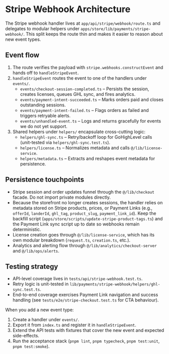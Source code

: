 # Stripe Webhook Architecture

The Stripe webhook handler lives at `app/api/stripe/webhook/route.ts` and delegates to modular helpers under `apps/store/lib/payments/stripe-webhook/`. This split keeps the route thin and makes it easier to reason about new event types.

## Event flow

1. The route verifies the payload with `stripe.webhooks.constructEvent` and hands off to `handleStripeEvent`.
2. `handleStripeEvent` routes the event to one of the handlers under `events/`.
   - `events/checkout-session-completed.ts` – Persists the session, creates licenses, queues GHL sync, and fires analytics.
   - `events/payment-intent-succeeded.ts` – Marks orders paid and closes outstanding sessions.
   - `events/payment-intent-failed.ts` – Flags orders as failed and triggers retryable alerts.
   - `events/unhandled-event.ts` – Logs and returns gracefully for events we do not yet support.
3. Shared helpers under `helpers/` encapsulate cross-cutting logic:
   - `helpers/ghl-sync.ts` – Retry/backoff loop for GoHighLevel calls (unit-tested via `helpers/ghl-sync.test.ts`).
   - `helpers/license.ts` – Normalizes metadata and calls `@/lib/license-service`.
   - `helpers/metadata.ts` – Extracts and reshapes event metadata for persistence.

## Persistence touchpoints

- Stripe session and order updates funnel through the `@/lib/checkout` facade. Do not import private modules directly.
- Because the storefront no longer creates sessions, the handler relies on metadata stored on Stripe products, prices, or Payment Links (e.g., `offerId`, `landerId`, `ghl_tag`, `product_slug`, `payment_link_id`). Keep the backfill script (`apps/store/scripts/update-stripe-product-tags.ts`) and the Payment Link sync script up to date so webhooks remain deterministic.
- License creation goes through `@/lib/license-service`, which has its own modular breakdown (`request.ts`, `creation.ts`, etc.).
- Analytics and alerting flow through `@/lib/analytics/checkout-server` and `@/lib/ops/alerts`.

## Testing strategy

- API-level coverage lives in `tests/api/stripe-webhook.test.ts`.
- Retry logic is unit-tested in `lib/payments/stripe-webhook/helpers/ghl-sync.test.ts`.
- End-to-end coverage exercises Payment Link navigation and success handling (see `tests/e2e/stripe-checkout.test.ts` for CTA behaviour).

When you add a new event type:

1. Create a handler under `events/`.
2. Export it from `index.ts` and register it in `handleStripeEvent`.
3. Extend the API tests with fixtures that cover the new event and expected side-effects.
4. Run the acceptance stack (`pnpm lint`, `pnpm typecheck`, `pnpm test:unit`, `pnpm test:smoke`).
